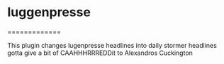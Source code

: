 # luggenpresse
=============

This plugin changes lugenpresse headlines into daily stormer headlines
gotta give a bit of CAAHHHRRREDDit to
Alexandros Cuckington
